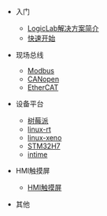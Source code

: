 <!-- docs/_sidebar.md -->
* 入门
  * [LogicLab解决方案简介](zh-cn/logiclab/logiclab.md)
  * [快速开始](zh-cn/quickstart/quickstart.md)

* 现场总线
  * [Modbus](zh-cn/fieldbus/modbus/modbus.md)
  * [CANopen](zh-cn/fieldbus/canopen/canopen.md)
  * [EtherCAT](zh-cn/fieldbus/ethercat/ethercat.md)

* 设备平台
  * [树莓派](zh-cn/device/raspberrypi/raspberrypi.md)
  * [linux-rt](zh-cn/device/linux-rt/linux-rt.md)
  * [linux-xeno](zh-cn/device/linux-xeno/linux-xeno.md)
  * [STM32H7](zh-cn/device/stm32h7/stm32h7.md)
  * [intime](zh-cn/device/intime/intime.md)

* HMI触摸屏
  * [HMI触摸屏](zh-cn/HMI/HMI.md)

* 其他
 
